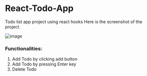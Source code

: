 # React-Todo-App
Todo list app project using react hooks
Here is the screenshot of the project.

![image](https://github.com/MayankMukul/Todo-React-App/assets/58073442/610f2302-f04d-4bbf-a661-1aae21ffd8e0)

<h3>Functionalities:</h3>
<ol>
  <li> Add Todo by clicking add button</li>
  <li> Add Todo by pressing Enter key</li>
  <li> Delete Todo</li>
 </ol>
